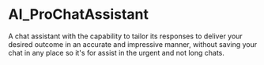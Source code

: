 # AI_ProChatAssistant
A chat assistant with the capability to tailor its responses to deliver your desired outcome in an accurate and impressive manner, without saving your chat in any place so it's for assist in the urgent and not long chats.
